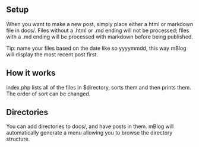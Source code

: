## Setup ##

When you want to make a new post, simply place either a html or markdown file in docs/.  Files without a .html or .md ending will not be processed; files with a .md ending will be processed with markdown before being published.

Tip: name your files based on the date like so yyyymmdd, this way mBlog will display the most recent post first.

## How it works ##

index.php lists all of the files in $directory, sorts them and then prints them.  The order of sort can be changed.

## Directories ##

You can add directories to docs/, and have posts in them.  mBlog will automatically generate a menu allowing you to browse the directory structure.
